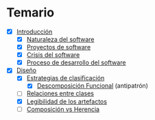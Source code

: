 # Temario

- [x] [Introducción](temario/00-introduccion/README.md)
  - [x] [Naturaleza del software](temario/00-introduccion/software.md)
  - [x] [Proyectos de software](temario/00-introduccion/proyectosSoftware.md)
  - [x] [Crisis del software](temario/00-introduccion/crisisSoftware.md)
  - [x] [Proceso de desarrollo del software](temario/00-introduccion/procesoDesarrolloSoftware.md)
- [x] [Diseño](temario/01-diseño/README.md)
  - [x] [Estrategias de clasificación](temario/01-diseño/01-estrategiasClasificacion.md)
    - [x] [Descomposición Funcional](temario/01-diseño/01.1-descomposicionFuncional.md) (antipatrón)
  - [ ] [Relaciones entre clases](temario/01-diseño/02-relacionesClases.md)
  - [x] [Legibilidad de los artefactos](temario/01-diseño/03-legibilidad.md)
  - [ ] [Composición vs Herencia](temario/01-diseño/04-composicionVsHerencia.md)
